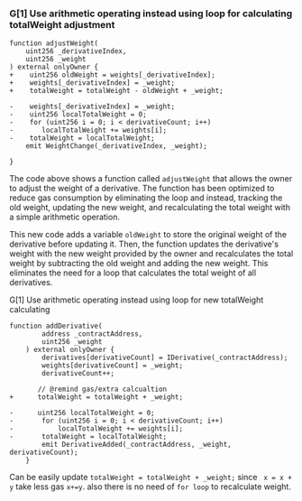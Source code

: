 ### G[1] Use arithmetic operating instead using loop for calculating totalWeight adjustment 
```
function adjustWeight(
    uint256 _derivativeIndex,
    uint256 _weight
) external onlyOwner {
+    uint256 oldWeight = weights[_derivativeIndex];
+    weights[_derivativeIndex] = _weight;
+    totalWeight = totalWeight - oldWeight + _weight;

-    weights[_derivativeIndex] = _weight;
-    uint256 localTotalWeight = 0;
-    for (uint256 i = 0; i < derivativeCount; i++)
-       localTotalWeight += weights[i];
-    totalWeight = localTotalWeight;
    emit WeightChange(_derivativeIndex, _weight);

}
```

The code above shows a function called `adjustWeight` that allows the owner to adjust the weight of a derivative. The function has been optimized to reduce gas consumption by eliminating the loop and instead, tracking the old weight, updating the new weight, and recalculating the total weight with a simple arithmetic operation.

This new code adds a variable `oldWeight` to store the original weight of the derivative before updating it. Then, the function updates the derivative's weight with the new weight provided by the owner and recalculates the total weight by subtracting the old weight and adding the new weight. This eliminates the need for a loop that calculates the total weight of all derivatives.

G[1] Use arithmetic operating instead using loop for new totalWeight calculating
```
function addDerivative(
        address _contractAddress,
        uint256 _weight
    ) external onlyOwner {
        derivatives[derivativeCount] = IDerivative(_contractAddress);
        weights[derivativeCount] = _weight;
        derivativeCount++;

       // @remind gas/extra calcualtion
+      totalWeight = totalWeight + _weight;

-      uint256 localTotalWeight = 0;
-       for (uint256 i = 0; i < derivativeCount; i++)
-           localTotalWeight += weights[i];
-       totalWeight = localTotalWeight;
        emit DerivativeAdded(_contractAddress, _weight, derivativeCount);
    }
```
Can be easily update `totalWeight = totalWeight + _weight;` since ` x = x + y` take less gas `x+=y`.
also there is no need of `for loop` to recalculate weight.
